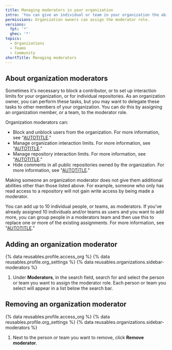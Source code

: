 ```yaml
---
title: Managing moderators in your organization
intro: 'You can give an individual or team in your organization the ability to block and limit access, by assigning them to the moderator role.'
permissions: Organization owners can assign the moderator role.
versions:
  fpt: '*'
  ghec: '*'
topics:
  - Organizations
  - Teams
  - Community
shortTitle: Managing moderators
---
```


## About organization moderators

Sometimes it's necessary to block a contributor, or to set up interaction limits for your organization, or for individual repositories. As an organization owner, you can perform these tasks, but you may want to delegate these tasks to other members of your organization. You can do this by assigning an organization member, or a team, to the moderator role.

Organization moderators can:
* Block and unblock users from the organization. For more information, see "[AUTOTITLE](/communities/maintaining-your-safety-on-github/blocking-a-user-from-your-organization)."
* Manage organization interaction limits. For more information, see "[AUTOTITLE](/communities/moderating-comments-and-conversations/limiting-interactions-in-your-organization)."
* Manage repository interaction limits. For more information, see "[AUTOTITLE](/communities/moderating-comments-and-conversations/limiting-interactions-in-your-repository)."
* Hide comments in all public repositories owned by the organization. For more information, see "[AUTOTITLE](/communities/moderating-comments-and-conversations/managing-disruptive-comments)."

Making someone an organization moderator does not give them additional abilities other than those listed above. For example, someone who only has read access to a repository will not gain write access by being made a moderator.

You can add up to 10 individual people, or teams, as moderators. If you've already assigned 10 individuals and/or teams as users and you want to add more, you can group people in a moderators team and then use this to replace one or more of the existing assignments. For more information, see "[AUTOTITLE](/organizations/organizing-members-into-teams/creating-a-team)."

## Adding an organization moderator

{% data reusables.profile.access_org %}
{% data reusables.profile.org_settings %}
{% data reusables.organizations.sidebar-moderators %}
1. Under **Moderators**, in the search field, search for and select the person or team you want to assign the moderator role. Each person or team you select will appear in a list below the search bar.

## Removing an organization moderator

{% data reusables.profile.access_org %}
{% data reusables.profile.org_settings %}
{% data reusables.organizations.sidebar-moderators %}
1. Next to the person or team you want to remove, click **Remove moderator**.

